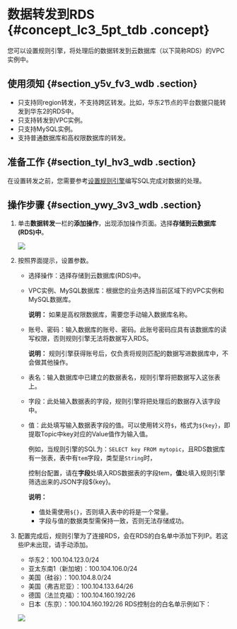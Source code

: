 # 数据转发到RDS {#concept_lc3_5pt_tdb .concept}

您可以设置规则引擎，将处理后的数据转发到云数据库（以下简称RDS）的VPC实例中。

## 使用须知 {#section_y5v_fv3_wdb .section}

-   只支持同region转发，不支持跨区转发。比如，华东2节点的平台数据只能转发到华东2的RDS中。
-   只支持转发到VPC实例。
-   只支持MySQL实例。
-   支持普通数据库和高权限数据库的转发。

## 准备工作 {#section_tyl_hv3_wdb .section}

在设置转发之前，您需要参考[设置规则引擎](cn.zh-CN/用户指南/规则引擎/设置规则引擎.md#)编写SQL完成对数据的处理。

## 操作步骤 {#section_ywy_3v3_wdb .section}

1.  单击**数据转发**一栏的**添加操作**，出现添加操作页面。选择**存储到云数据库\(RDS\)中**。

    ![](http://static-aliyun-doc.oss-cn-hangzhou.aliyuncs.com/assets/img/7547/15396825592856_zh-CN.png)

2.  按照界面提示，设置参数。
    -   选择操作：选择存储到云数据库\(RDS\)中。
    -   VPC实例、MySQL数据库：根据您的业务选择当前区域下的VPC实例和MySQL数据库。

        **说明：** 如果是高权限数据库，需要您手动输入数据库名称。

    -   账号、密码：输入数据库的账号、密码。此账号密码应具有该数据库的读写权限，否则规则引擎无法将数据写入RDS。

        **说明：** 规则引擎获得账号后，仅负责将规则匹配的数据写进数据库中，不会做其他操作。

    -   表名：输入数据库中已建立的数据表名，规则引擎将把数据写入这张表上。
    -   字段：此处输入数据表的字段，规则引擎将把处理后的数据存入该字段中。
    -   值：此处填写输入数据表字段的值。可以使用转义符`$`，格式为`${key}`，即提取Topic中key对应的Value值作为输入值。

        例如，当规则引擎的SQL为：`SELECT key FROM mytopic`，且RDS数据库有一张表，表中有`tem`字段，类型是`String`时，

        控制台配置，请在**字段**处填入RDS数据表的字段tem，**值**处填入规则引擎筛选出来的JSON字段$\{key\}。

        **说明：** 

        -   值处需使用`${}`，否则填入表中的将是一个常量。
        -   字段与值的数据类型需保持一致，否则无法存储成功。
3.  配置完成后，规则引擎为了连接RDS，会在RDS的白名单中添加下列IP。若这些IP未出现，请手动添加。

    -   华东2：100.104.123.0/24
    -   亚太东南1（新加坡\)：100.104.106.0/24
    -   美国（硅谷）：100.104.8.0/24
    -   美国（弗吉尼亚）：100.104.133.64/26
    -   德国（法兰克福）：100.104.160.192/26
    -   日本（东京）：100.104.160.192/26
    RDS控制台的白名单示例如下：

    ![](http://static-aliyun-doc.oss-cn-hangzhou.aliyuncs.com/assets/img/7547/15396825603010_zh-CN.png)


